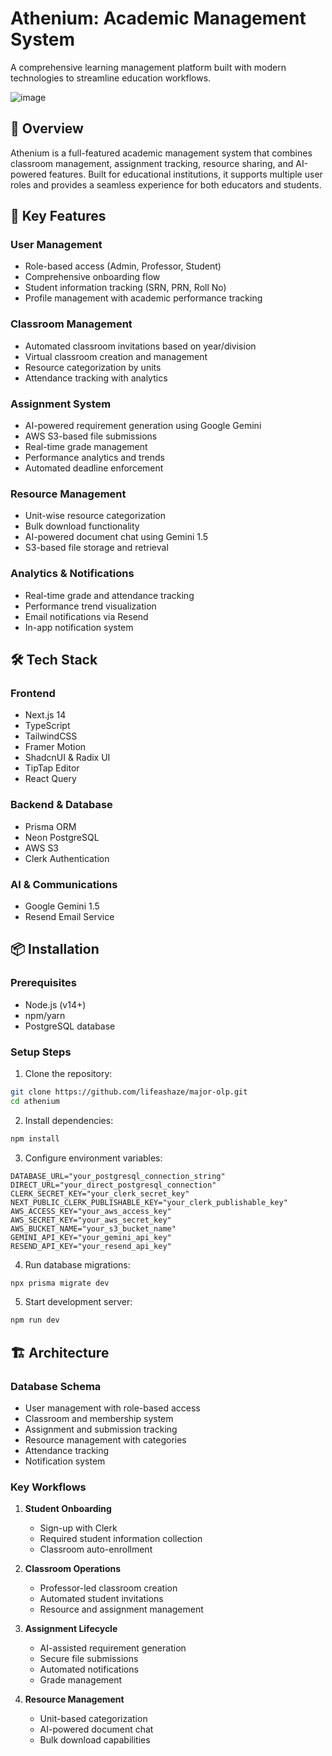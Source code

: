 # Athenium: Academic Management System

A comprehensive learning management platform built with modern technologies to streamline education workflows.

![image](https://github.com/user-attachments/assets/d119a9e6-5f66-426f-a449-09bacf8d81f2)

## 🌟 Overview

Athenium is a full-featured academic management system that combines classroom management, assignment tracking, resource sharing, and AI-powered features. Built for educational institutions, it supports multiple user roles and provides a seamless experience for both educators and students.

## 🚀 Key Features

### User Management
- Role-based access (Admin, Professor, Student)
- Comprehensive onboarding flow
- Student information tracking (SRN, PRN, Roll No)
- Profile management with academic performance tracking

### Classroom Management
- Automated classroom invitations based on year/division
- Virtual classroom creation and management
- Resource categorization by units
- Attendance tracking with analytics

### Assignment System
- AI-powered requirement generation using Google Gemini
- AWS S3-based file submissions
- Real-time grade management
- Performance analytics and trends
- Automated deadline enforcement

### Resource Management
- Unit-wise resource categorization
- Bulk download functionality
- AI-powered document chat using Gemini 1.5
- S3-based file storage and retrieval

### Analytics & Notifications
- Real-time grade and attendance tracking
- Performance trend visualization
- Email notifications via Resend
- In-app notification system

## 🛠️ Tech Stack

### Frontend
- Next.js 14
- TypeScript
- TailwindCSS
- Framer Motion
- ShadcnUI & Radix UI
- TipTap Editor
- React Query

### Backend & Database
- Prisma ORM
- Neon PostgreSQL
- AWS S3
- Clerk Authentication

### AI & Communications
- Google Gemini 1.5
- Resend Email Service

## 📦 Installation

### Prerequisites
- Node.js (v14+)
- npm/yarn
- PostgreSQL database

### Setup Steps

1. Clone the repository:
```bash
git clone https://github.com/lifeashaze/major-olp.git
cd athenium
```

2. Install dependencies:
```bash
npm install
```

3. Configure environment variables:
```env
DATABASE_URL="your_postgresql_connection_string"
DIRECT_URL="your_direct_postgresql_connection"
CLERK_SECRET_KEY="your_clerk_secret_key"
NEXT_PUBLIC_CLERK_PUBLISHABLE_KEY="your_clerk_publishable_key"
AWS_ACCESS_KEY="your_aws_access_key"
AWS_SECRET_KEY="your_aws_secret_key"
AWS_BUCKET_NAME="your_s3_bucket_name"
GEMINI_API_KEY="your_gemini_api_key"
RESEND_API_KEY="your_resend_api_key"
```

4. Run database migrations:
```bash
npx prisma migrate dev
```

5. Start development server:
```bash
npm run dev
```

## 🏗️ Architecture

### Database Schema
- User management with role-based access
- Classroom and membership system
- Assignment and submission tracking
- Resource management with categories
- Attendance tracking
- Notification system

### Key Workflows
1. **Student Onboarding**
   - Sign-up with Clerk
   - Required student information collection
   - Classroom auto-enrollment

2. **Classroom Operations**
   - Professor-led classroom creation
   - Automated student invitations
   - Resource and assignment management

3. **Assignment Lifecycle**
   - AI-assisted requirement generation
   - Secure file submissions
   - Automated notifications
   - Grade management

4. **Resource Management**
   - Unit-based categorization
   - AI-powered document chat
   - Bulk download capabilities

